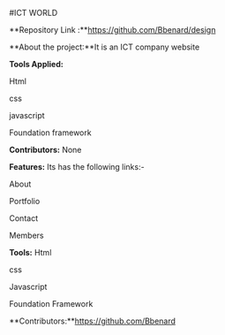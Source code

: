 
#ICT WORLD

**Repository Link :**https://github.com/Bbenard/design

**About the project:**It is an  ICT company  website

**Tools Applied:**

Html

css 

javascript

Foundation framework

**Contributors:** None

**Features:** Its has the following links:-

About

Portfolio

Contact

Members

**Tools:**
Html

css 

Javascript

Foundation  Framework

**Contributors:**https://github.com/Bbenard
